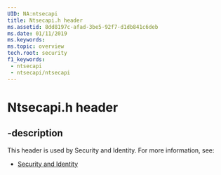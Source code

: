 ```yaml
---
UID: NA:ntsecapi
title: Ntsecapi.h header
ms.assetid: 8dd8197c-afad-3be5-92f7-d1db841c6deb
ms.date: 01/11/2019
ms.keywords: 
ms.topic: overview
tech.root: security
f1_keywords:
 - ntsecapi
 - ntsecapi/ntsecapi
---
```


# Ntsecapi.h header


## -description

This header is used by Security and Identity. For more information, see:

- [Security and Identity](../_security/index.md)

